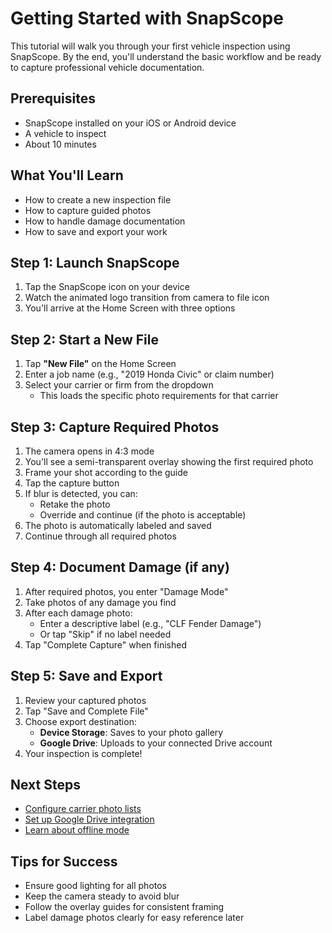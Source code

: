 # Getting Started with SnapScope

This tutorial will walk you through your first vehicle inspection using SnapScope. By the end, you'll understand the basic workflow and be ready to capture professional vehicle documentation.

## Prerequisites

- SnapScope installed on your iOS or Android device
- A vehicle to inspect
- About 10 minutes

## What You'll Learn

- How to create a new inspection file
- How to capture guided photos
- How to handle damage documentation
- How to save and export your work

## Step 1: Launch SnapScope

1. Tap the SnapScope icon on your device
2. Watch the animated logo transition from camera to file icon
3. You'll arrive at the Home Screen with three options

## Step 2: Start a New File

1. Tap **"New File"** on the Home Screen
2. Enter a job name (e.g., "2019 Honda Civic" or claim number)
3. Select your carrier or firm from the dropdown
   - This loads the specific photo requirements for that carrier

## Step 3: Capture Required Photos

1. The camera opens in 4:3 mode
2. You'll see a semi-transparent overlay showing the first required photo
3. Frame your shot according to the guide
4. Tap the capture button
5. If blur is detected, you can:
   - Retake the photo
   - Override and continue (if the photo is acceptable)
6. The photo is automatically labeled and saved
7. Continue through all required photos

## Step 4: Document Damage (if any)

1. After required photos, you enter "Damage Mode"
2. Take photos of any damage you find
3. After each damage photo:
   - Enter a descriptive label (e.g., "CLF Fender Damage")
   - Or tap "Skip" if no label needed
4. Tap "Complete Capture" when finished

## Step 5: Save and Export

1. Review your captured photos
2. Tap "Save and Complete File"
3. Choose export destination:
   - **Device Storage**: Saves to your photo gallery
   - **Google Drive**: Uploads to your connected Drive account
4. Your inspection is complete!

## Next Steps

- [Configure carrier photo lists](../how-to/configure-carriers.md)
- [Set up Google Drive integration](../how-to/setup-google-drive.md)
- [Learn about offline mode](../how-to/work-offline.md)

## Tips for Success

- Ensure good lighting for all photos
- Keep the camera steady to avoid blur
- Follow the overlay guides for consistent framing
- Label damage photos clearly for easy reference later